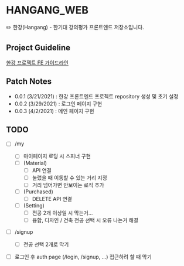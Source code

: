 # HANGANG_WEB

✏️ 한강(Hangang) - 한기대 강의평가 프론트엔드 저장소입니다.

## Project Guideline

[한강 프로젝트 FE 가이드라인](https://docs.google.com/document/d/1_-EnZk-9KotVCJ6cLr9_Ixjoyu4I-NGRdCHYofLaEPI/edit)

## Patch Notes

- 0.0.1 (3/21/2021) : 한강 프론트엔드 프로젝트 repository 생성 및 초기 설정
- 0.0.2 (3/29/2021) : 로그인 페이지 구현
- 0.0.3 (4/2/2021) : 메인 페이지 구현

## TODO

- [ ] /my

  - [ ] 마이페이지 로딩 시 스피너 구현
  - [ ] (Material)
    - [ ] API 연결
    - [ ] 눌렀을 때 이동할 수 있는 거리 지정
    - [ ] 거리 넘어가면 안보이는 로직 추가
  - [ ] (Purchased)
    - [ ] DELETE API 연결
  - [ ] (Setting)
    - [ ] 전공 2개 이상일 시 막는거...
    - [ ] 융합, 디자인 / 건축 전공 선택 시 오류 나는거 해결

- [ ] /signup
  - [ ] 전공 선택 2개로 막기
- [ ] 로그인 후 auth page (/login, /signup, ...) 접근하려 할 때 막기
